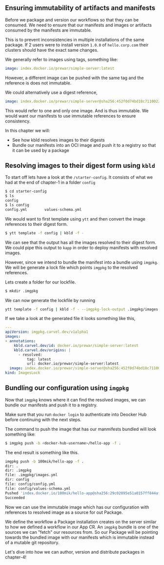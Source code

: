 ## Ensuring immutability of artifacts and manifests

Before we package and version our workflows so that they can be consumed. We need to ensure that our manifests and images or artifacts consumed by the manifests are immutable.

This is to prevent inconsistencies in multiple installations of the same package. If 2 users were to install version `1.0.0` of `hello.corp.com` their clusters should have the exact same changes.

We generally refer to images using tags, something like:
```yaml
image: index.docker.io/prewar/simple-server:latest
```
However, a different image can be pushed with the same tag and the reference is does not immutable.

We could alternatively use a digest reference,
```yaml
image: index.docker.io/prewar/simple-server@sha256:452f0d74bd18c7110022815e6c8eeafeaada6f93eeb030d3efcd5c0df3eadcbd
```
This would refer to one and only one image. And is thus immutable. We would want our manifests to use immutable references to ensure consistency.

In this chapter we will:
- See how kbld resolves images to their digests
- Bundle our manifests into an OCI image and push it to a registry so that it can be used by a package

## Resolving images to their digest form using `kbld`
To start off lets have a look at the `/starter-config`. It consists of what we had at the end of chapter-1 in a folder `config`
```bash
$ cd starter-config
$ ls
config
$ ls config
config.yml        values-schema.yml
```
We would want to first template using `ytt` and then convert the image references to their digest form.
```bash
$ ytt template -f config | kbld -f -
```
We can see that the output has all the images resolved to their digest form. We could pipe this output to `kapp` in order to deploy manifests with resolved images.

However, since we intend to bundle the manifest into a bundle using `imgpkg`. We will be generate a lock file which points `imgpkg` to the resolved references.

Lets create a folder for our lockfile.
```bash
$ mkdir .imgpkg
```
We can now generate the lockfile by running
```bash
ytt template -f config | kbld -f - --imgpkg-lock-output .imgpkg/images.yml 
```
If we take a look at the generated file it looks something like this,
```yaml
---
apiVersion: imgpkg.carvel.dev/v1alpha1
images:
- annotations:
    kbld.carvel.dev/id: docker.io/prewar/simple-server:latest
    kbld.carvel.dev/origins: |
      - resolved:
          tag: latest
          url: docker.io/prewar/simple-server:latest
  image: index.docker.io/prewar/simple-server@sha256:452f0d74bd18c7110022815e6c8eeafeaada6f93eeb030d3efcd5c0df3eadcbd
kind: ImagesLock
```

## Bundling our configuration using `imgpkg`
Now that `imgpkg` knows where it can find the resolved images, we can bundle our manifests and push it to a registry.

Make sure that you run `docker login` to authenticate into Deocker Hub before continuing with the next steps.

The command to push the image that has our manmifests bundled will look something like:
```bash
$ imgpkg push -b <docker-hub-username>/hello-app -f .
```
The end result is something like this.
```bash
imgpkg push -b 100mik/hello-app -f .
dir: .
dir: .imgpkg
file: .imgpkg/images.yml
dir: config
file: config/config.yml
file: config/values-schema.yml
Pushed 'index.docker.io/100mik/hello-app@sha256:29c02895e51a0157ff844afd97a8ccd42a7ba0dd2e89bf5f9c6a668e17482ccb'
Succeeded
```

Now we can use the immutable image which has our configuration with references to resolved image as a source for out Package.

We define the workflow a Package installation creates on the server similar to how we defined a workflow in our App CR. An `imgpkg` bundle is one of the sources we can "fetch" our resources from. So our Package will be pointing towards the bundled image with our manifests which is immutable instead of a mutable git repository.

Let's dive into how we can author, version and distribute packages in chapter-4!